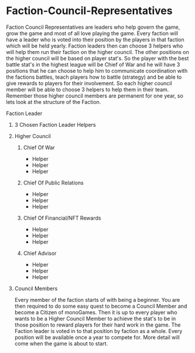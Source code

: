 <h1>Faction-Council-Representatives</h1> 

<p>Faction Council Representatives are leaders who help govern the game, grow the game and most of all love playing the game. Every faction will have a leader who is voted into their position by the players in that faction which will be held yearly. Faction leaders then can choose 3 helpers who will help them run their faction on the higher council. The other positions on the higher council will be based on player stat's. So the player with the best battle stat's in the highest league will be Chief of War and he will have 3 positions that he can choose to help him to communicate coordination with the factions battles, teach players how to battle (strategy) and be able to give rewards to players for their involvement. So each higher council member will be able to choose 3 helpers to help them in their team. Remember those higher council members are permanent for one year, so lets look at the structure of the Faction.
</p>
Faction Leader
<ol><p>
  <li>3 Chosen Faction Leader Helpers</li>
  <p></p>
  <li>Higher Council</li>
  <ol><p>
  <li>Chief Of War</li>
    <ul><p>
    <li>Helper</li>
    <li>Helper</li>
    <li>Helper</li>  
    </ul></p>
  <li>Chief Of Public Relations</li>
    <ul><p>
    <li>Helper</li>
    <li>Helper</li>
    <li>Helper</li>  
    </ul></p>
  <li>Chief Of Financial/NFT Rewards</li>
    <ul><p>
    <li>Helper</li>
    <li>Helper</li>
    <li>Helper</li>  
    </ul></p>
    </ul>
    <li>Chief Advisor</li>
    <ul><p>
    <li>Helper</li>
    <li>Helper</li>
    <li>Helper</li>  
    </ul></p>
    </ul>
</p></ol>
<li>Council Members</li>
<p></p>
Every member of the faction starts of with being a beginner. You are then required to do some easy quest to become a Council Member and become a Citizen of monoGames. Then it is up to every player who wants to be a Higher Council Member to achieve the stat's to be in those position to reward players for their hard work in the game. The Faction leader is voted in to that position by faction as a whole. Every position will be available once a year to compete for. More detail will come when the game is about to start.
